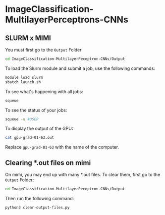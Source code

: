 # ImageClassification-MultilayerPerceptrons-CNNs

## SLURM x MIMI
You must first go to the `Output` Folder
```bash
cd ImageClassification-MultilayerPeceptron-CNNs/Output
```

To load the Slurm module and submit a job, use the following commands:
```bash
module load slurm 
sbatch launch.sh
```

To see what's happening with all jobs:
```bash
squeue
```

To see the status of your jobs:
```bash
squeue -u #USER
```

To display the output of the GPU:
```bash
cat gpu-grad-01-63.out
```
Replace `gpu-grad-01-63` with the name of the computer.

## Clearing *.out files on mimi
On mimi, you may end up with many *.out files. To clear them, first go to the `Output` Folder:
```bash
cd ImageClassification-MultilayerPeceptron-CNNs/Output
```
Then run the following command:
```bash
python3 clear-output-files.py
```